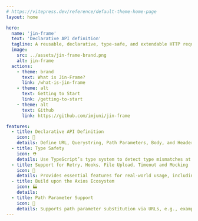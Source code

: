 ```yaml
---
# https://vitepress.dev/reference/default-theme-home-page
layout: home

hero:
  name: 'jin-frame'
  text: 'Declarative API definition'
  tagline: A reusable, declarative, type-safe, and extendable HTTP request library.
  image:
    src: ../assets/jin-frame-brand.png
    alt: jin-frame
  actions:
    - theme: brand
      text: What is Jin-Frame?
      link: /what-is-jin-frame
    - theme: alt
      text: Getting to Start
      link: /getting-to-start
    - theme: alt
      text: Github
      link: https://github.com/imjuni/jin-frame

features:
  - title: Declarative API Definition
    icon: 🎩
    details: Define URL, Querystring, Path Parameters, Body, and Headers intuitively using classes and decorators.
  - title: Type Safety
    icon: ⛑️
    details: Use TypeScript’s type system to detect type mismatches at compile time.
  - title: Support for Retry, Hooks, File Upload, Timeout and Mocking
    icon: 🎢
    details: Provides essential features for real-world usage, including Retry, Hooks, File Upload, Timeout and Mocking.
  - title: Build upon the Axios Ecosystem
    icon: 🏭
    details:
  - title: Path Parameter Support
    icon: 🎪
    details: Supports path parameter substitution via URLs, e.g., example.com/:id.
---
```

